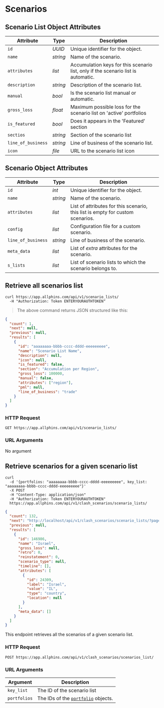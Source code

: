 # Scenarios

## Scenario List Object Attributes

| Attribute          | Type     | Description                                                                       |
| ------------------ | -------- | --------------------------------------------------------------------------------- |
| `id`               | _UUID_   | Unique identifier for the object.                                                 |
| `name`             | _string_ | Name of the scenario.                                                             |
| `attributes`       | _list_   | Accumulation keys for this scenario list, only if the scenario list is automatic. |
| `description`      | _string_ | Description of the scenario list.                                                 |
| `manual`           | _bool_   | Is the scenario list manual or automatic.                                         |
| `gross_loss`       | _float_  | Maximum possible loss for the scenario list on 'active' portfolios                |
| `is_featured`      | _bool_   | Does it appears in the 'Featured' section                                         |
| `sectios`          | _string_ | Section of the scenario list                                                      |
| `line_of_business` | _string_ | Line of business of the scenario list.                                            |
| `icon`             | _file_   | URL to the scenario list icon                                                     |

## Scenario Object Attributes

| Attribute          | Type     | Description                                                                    |
| ------------------ | -------- | ------------------------------------------------------------------------------ |
| `id`               | _int_    | Unique identifier for the object.                                              |
| `name`             | _string_ | Name of the scenario.                                                          |
| `attributes`       | _list_   | List of attributes for this scenario, this list is empty for custom scenarios. |
| `config`           | _list_   | Configuration file for a custom scenario.                                      |
| `line_of_business` | _string_ | Line of business of the scenario.                                              |
| `meta_data`        | _list_   | List of _extra_ attributes for the scenario.                                   |
| `s_lists`          | _list_   | List of scenario lists to which the scenario belongs to.                       |

## Retrieve all scenarios list

```shell
curl https://app.allphins.com/api/v1/scenario_lists/
  -H "Authorization: Token ENTERYOURAUTHTOKEN"
```

> The above command returns JSON structured like this:

```json
{
  "count": 1,
  "next": null,
  "previous": null,
  "results": [
    {
      "id": "aaaaaaaa-bbbb-cccc-dddd-eeeeeeeee",
      "name": "Scenario List Name",
      "description": null,
      "icon": null,
      "is_featured": false,
      "section": "Accumulation per Region",
      "gross_loss": 100000,
      "manual": false,
      "attributes": ["region"],
      "pml": null,
      "line_of_business": "trade"
    }
  ]
}
```

### HTTP Request

`GET https://app.allphins.com/api/v1/scenario_lists/`

### URL Arguments

No argument

## Retrieve scenarios for a given scenario list

```shell
curl
  -d '{portfolios: "aaaaaaaa-bbbb-cccc-dddd-eeeeeeeee", key_list: "aaaaaaaa-bbbb-cccc-dddd-eeeeeeeee"}'
  -X POST
  -H "Content-Type: application/json"
  -H "Authorization: Token ENTERYOURAUTHTOKEN"
  https://app.allphins.com/api/v1/clash_scenarios/scenario_lists/
```

```json
{
  "count": 132,
  "next": "http://localhost/api/v1/clash_scenarios/scenario_lists/?page=2",
  "previous": null,
  "results": [
    {
      "id": 146986,
      "name": "Israel",
      "gross_loss": null,
      "retro": 0,
      "reinstatement": 0,
      "scenario_type": null,
      "timeline": [],
      "attributes": [
        {
          "id": 24309,
          "label": "Israel",
          "value": "IL",
          "type": "country",
          "location": null
        }
      ],
      "meta_data": []
    }
  ]
}
```

This endpoint retrieves all the scenarios of a given scenario list.

### HTTP Request

`POST https://app.allphins.com/api/v1/clash_scenarios/scenarios_list/`

### URL Arguments

| Argument     | Description                                      |
| ------------ | ------------------------------------------------ |
| `key_list`   | The ID of the scenario list                      |
| `portfolios` | The IDs of the [`portfolio`](#portfolios) objects. |
